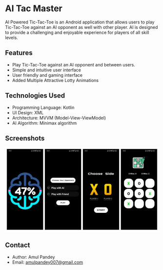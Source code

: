 # **AI Tac Master**

AI Powered Tic-Tac-Toe is an Android application that allows users to play Tic-Tac-Toe against an AI opponent as well with other player. AI is designed to provide a challenging and enjoyable experience for players of all skill levels.

## **Features**

* Play Tic-Tac-Toe against an AI opponent and between users.
* Simple and intuitive user interface
* User friendly and gaming interface
* Added Multiple Attractive Lotty Animations


## **Technologies Used**

* Programming Language: Kotlin
* UI Design: XML
* Architecture: MVVM (Model-View-ViewModel)
* AI Algorithm: Minimax algorithm


## **Screenshots**
<p align="center">
<img alt="Overview"  src="https://github.com/AmulPandey/AI_Tac_Master/blob/main/app/src/main/assets/TicTacToeScreenshots.jpg">
</p>

## Contact

* Author: Amul Pandey
* Email: amulpandey007@gmail.com
